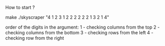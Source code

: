 How to start ?

make
./skyscraper "4 1 2 3 1 2 2 2 2 2 2 1 3 2 1 4"


order of the digits in the argument:
1 - checking columns from the top
2 - checking columns from the bottom
3 - checking rows from the left
4 - checking row from the right